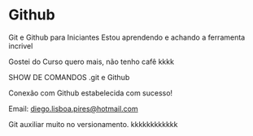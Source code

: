 # Github

Git e Github para Iniciantes
Estou aprendendo e achando a ferramenta incrivel

Gostei do Curso quero mais, não tenho cafê kkkk

SHOW DE COMANDOS .git e Github

Conexão com Github estabelecida com sucesso!

Email: [diego.lisboa.pires@hotmail.com](diego.lisboa.pires@hotmail.com)

Git auxiliar muito no versionamento.
kkkkkkkkkkkk
